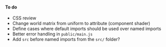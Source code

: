 #### To do

- CSS review
- Change world matrix from uniform to attribute (component shader)
- Define cases where default imports should be used over named imports
- Better error handling in `public/main.js`
- Add `src` before named imports from the `src/` folder?